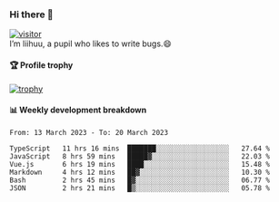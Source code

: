### Hi there 👋
[![visitor](https://visitor-badge.glitch.me/badge?page_id=liihuu&right_color=blue)](https://github.com/liihuu)<br>
I’m liihuu, a pupil who likes to write bugs.😄


#### 🏆 Profile trophy
[![trophy](https://github-profile-trophy.vercel.app?username=liihuu&margin-w=16&margin-h=16&rank=-C,-B)](https://github.com/liihuu)


#### 📊 Weekly development breakdown
<!--START_SECTION:waka-->

```text
From: 13 March 2023 - To: 20 March 2023

TypeScript   11 hrs 16 mins  ███████░░░░░░░░░░░░░░░░░░   27.64 %
JavaScript   8 hrs 59 mins   █████▓░░░░░░░░░░░░░░░░░░░   22.03 %
Vue.js       6 hrs 19 mins   ████░░░░░░░░░░░░░░░░░░░░░   15.48 %
Markdown     4 hrs 12 mins   ██▓░░░░░░░░░░░░░░░░░░░░░░   10.30 %
Bash         2 hrs 45 mins   █▓░░░░░░░░░░░░░░░░░░░░░░░   06.77 %
JSON         2 hrs 21 mins   █▒░░░░░░░░░░░░░░░░░░░░░░░   05.78 %
```

<!--END_SECTION:waka-->

<!--
**liihuu/liihuu** is a ✨ _special_ ✨ repository because its `README.md` (this file) appears on your GitHub profile.

Here are some ideas to get you started:

- 🔭 I’m currently working on ...
- 🌱 I’m currently learning ...
- 👯 I’m looking to collaborate on ...
- 🤔 I’m looking for help with ...
- 💬 Ask me about ...
- 📫 How to reach me: ...
- 😄 Pronouns: ...
- ⚡ Fun fact: ...
-->
